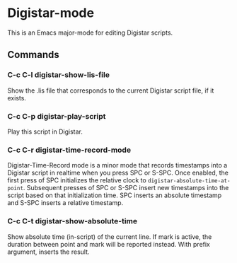 
# Digistar-mode

This is an Emacs major-mode for editing Digistar scripts.

## Commands

### C-c C-l digistar-show-lis-file

Show the .lis file that corresponds to the current Digistar script file, if it exists.

### C-c C-p digistar-play-script

Play this script in Digistar.

### C-c C-r digistar-time-record-mode

Digistar-Time-Record mode is a minor mode that records timestamps into a Digistar script in realtime when you press SPC or S-SPC.  Once enabled, the first press of SPC initializes the relative clock to `digistar-absolute-time-at-point`.  Subsequent presses of SPC or S-SPC insert new timestamps into the script based on that initialization time.  SPC inserts an absolute timestamp and S-SPC inserts a relative timestamp.

### C-c C-t digistar-show-absolute-time

Show absolute time (in-script) of the current line.  If mark is active, the duration between point and mark will be reported instead.  With prefix argument, inserts the result.
